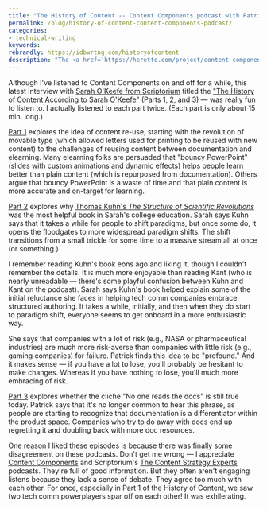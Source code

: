 ```yaml
---
title: "The History of Content -- Content Components podcast with Patrick Bosek and Sarah O'Keefe"
permalink: /blog/history-of-content-content-components-podcast/
categories:
- technical-writing
keywords:
rebrandly: https://idbwrtng.com/historyofcontent
description: "The <a href='https://heretto.com/project/content-components-podcast/'>Content Components podcast</a>, led by Patrick Bosek of Heretto (formerly easyDITA), has a two-part interview with Sarah O'Keefe worth listening to."
---
```


Although I've listened to Content Components on and off for a while, this latest interview with [Sarah O'Keefe from Scriptorium](https://www.scriptorium.com/) titled the ["The History of Content According to Sarah O'Keefe"](https://heretto.com/project/content-components-podcast/?wchannelid=kahto6p5y5&wmediaid) (Parts 1, 2, and 3) &mdash; was really fun to listen to. I actually listened to each part twice. (Each part is only about 15 min. long.)

[Part 1](https://heretto.com/project/content-components-podcast/?wchannelid=kahto6p5y5&wmediaid) explores the idea of content re-use, starting with the revolution of movable type (which allowed letters used for printing to be reused with new content) to the challenges of reusing content between documentation and elearning. Many elearning folks are persuaded that "bouncy PowerPoint" (slides with custom animations and dynamic effects) helps people learn better than plain content (which is repurposed from documentation). Others argue that bouncy PowerPoint is a waste of time and that plain content is more accurate and on-target for learning.

[Part 2](https://heretto.com/project/content-components-podcast/?wchannelid=kahto6p5y5&wmediaid) explores why [Thomas Kuhn's *The Structure of Scientific Revolutions*](https://en.wikipedia.org/wiki/The_Structure_of_Scientific_Revolutions) was the most helpful book in Sarah's college education. Sarah says Kuhn says that it takes a while for people to shift paradigms, but once some do, it opens the floodgates to more widespread paradigm shifts. The shift transitions from a small trickle for some time to a massive stream all at once (or something.)

I remember reading Kuhn's book eons ago and liking it, though I couldn't remember the details. It is much more enjoyable than reading Kant (who is nearly unreadable &mdash; there's some playful confusion between Kuhn and Kant on the podcast). Sarah says Kuhn's book helped explain some of the initial reluctance she faces in helping tech comm companies embrace structured authoring. It takes a while, initially, and then when they do start to paradigm shift, everyone seems to get onboard in a more enthusiastic way.

She says that companies with a lot of risk (e.g., NASA or pharmaceutical industries) are much more risk-averse than companies with little risk (e.g., gaming companies) for failure. Patrick finds this idea to be "profound." And it makes sense &mdash; if you have a lot to lose, you'll probably be hesitant to make changes. Whereas if you have nothing to lose, you'll much more embracing of risk.

[Part 3](https://heretto.com/project/content-components-podcast/?wchannelid=kahto6p5y5&wmediaid) explores whether the cliche "No one reads the docs" is still true today. Patrick says that it's no longer common to hear this phrase, as people are starting to recognize that documentation is a differentiator within the product space. Companies who try to do away with docs end up regretting it and doubling back with more doc resources.

One reason I liked these episodes is because there was finally some disagreement on these podcasts. Don't get me wrong &mdash; I appreciate [Content Components](https://heretto.com/project/content-components-podcast) and Scriptorium's [The Content Strategy Experts](https://www.scriptorium.com/category/podcast/) podcasts. They're full of good information. But they often aren't engaging listens because they lack a sense of debate. They agree too much with each other. For once, especially in Part 1 of the History of Content, we saw two tech comm powerplayers spar off on each other! It was exhilerating.

